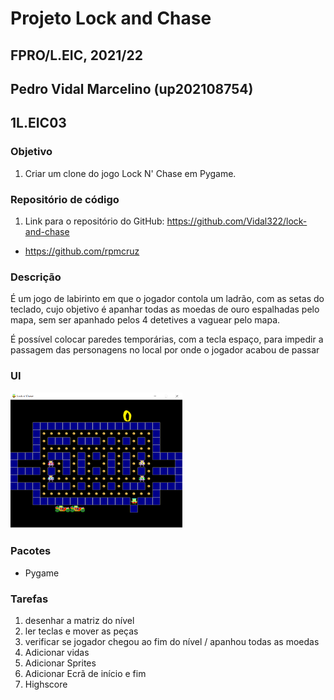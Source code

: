 # Projeto Lock and Chase
## FPRO/L.EIC, 2021/22
## Pedro Vidal Marcelino (up202108754)
## 1L.EIC03

### Objetivo

1. Criar um clone do jogo Lock N' Chase em Pygame.


### Repositório de código

1) Link para o repositório do GitHub: https://github.com/Vidal322/lock-and-chase

- https://github.com/rpmcruz

### Descrição

É um jogo de labirinto em que o jogador contola um ladrão, com as setas do teclado, cujo objetivo é apanhar todas as moedas de ouro espalhadas pelo mapa, sem ser apanhado pelos 4 detetives a vaguear pelo mapa.

É possível colocar paredes temporárias, com a tecla espaço, para impedir a passagem das personagens no local por onde o jogador acabou de passar

### UI

![Lock N' Chase](UI.png)

### Pacotes

- Pygame

### Tarefas

1. desenhar a matriz do nível
1. ler teclas e mover as peças
2. verificar se jogador chegou ao fim do nível / apanhou todas as moedas
3. Adicionar vidas
4. Adicionar Sprites
5. Adicionar Ecrã de início e fim
6. Highscore
